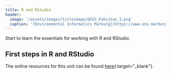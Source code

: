 ```yaml
---
title: R and RStudio
header:
  image: '/assets/images/titleimage/QGIS_Pakistan_3.png'
  caption: '[Environmental Informatics Marburg](https://www.uni-marburg.de/en/fb19/disciplines/physisch/environmentalinformatics){:target="_blank"}'
---
```


Start to learn the essentials for working with R and RStudio.
<!--more-->

## First steps in R and RStudio

The online resources for this unit can be found [here](https://geomoer.github.io/moer-base-r/unit01/unit01-01_Intro.html){:target="_blank"}.

